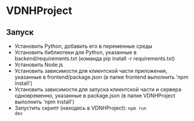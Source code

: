 # VDNHProject

## Запуск

- Установить Python, добавить его в переменные среды
- Установить библиотеки для Python, указанные в backend/requirements.txt (команда  pip install -r requirements.txt)
- Установить Node.js
- Установить зависимости для клиентской части приложения, указанные в frontend/package.json (в папке frontend выполнить 'npm install')
- Установить зависимости для запуска клиентской части и сервера одновременно, указанные в package.json (в папке VDNHProject выполнить 'npm install')
- Запустить скрипт (находясь в VDNHProject):
<code>npm run dev</code>
